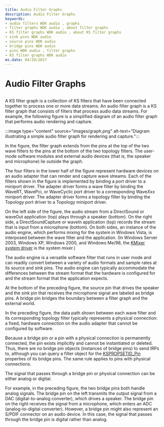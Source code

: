 ```yaml
---
title: Audio Filter Graphs
description: Audio Filter Graphs
keywords:
- audio filters WDK audio , graphs
- filter graphs WDK audio , about filter graphs
- KS filter graphs WDK audio , about KS filter graphs
- sink pins WDK audio
- source pins WDK audio
- bridge pins WDK audio
- pins WDK audio , filter graphs
- KS filter graphs WDK audio
ms.date: 04/20/2017
---
```


# Audio Filter Graphs


## <span id="audio_filter_graphs"></span><span id="AUDIO_FILTER_GRAPHS"></span>


A KS filter graph is a collection of KS filters that have been connected together to process one or more data streams. An audio filter graph is a KS filter graph that consists of filters that process audio data streams. For example, the following figure is a simplified diagram of an audio filter graph that performs audio rendering and capture.

:::image type="content" source="images/graph.png" alt-text="Diagram illustrating a simple audio filter graph for rendering and capture.":::

In the figure, the filter graph extends from the pins at the top of the two wave filters to the pins at the bottom of the two topology filters. The user-mode software modules and external audio devices (that is, the speaker and microphone) lie outside the graph.

The four filters in the lower half of the figure represent hardware devices on an audio adapter that can render and capture wave streams. Each of the filters shown in the figure is implemented by binding a port driver to a miniport driver. The adapter driver forms a wave filter by binding the WaveRT, WavePci, or WaveCyclic port driver to a corresponding Wave*Xxx* miniport driver. The adapter driver forms a topology filter by binding the Topology port driver to a Topology miniport driver.

On the left side of the figure, the audio stream from a DirectSound or waveOut application (top) plays through a speaker (bottom). On the right side, a DirectSoundCapture or waveIn application (top) records the stream that is input from a microphone (bottom). On both sides, an instance of the audio engine, which performs mixing for the system in Windows Vista, is interposed between the wave filter and the application. (In Windows Server 2003, Windows XP, Windows 2000, and Windows Me/98, the [KMixer system driver](kernel-mode-wdm-audio-components.md#kmixer_system_driver) is the system mixer.)

The audio engine is a versatile software filter that runs in user mode and can readily convert between a variety of audio formats and sample rates at its source and sink pins. The audio engine can typically accommodate the differences between the stream format that the hardware is configured for and the stream format that the application expects.

At the bottom of the preceding figure, the source pin that drives the speaker and the sink pin that receives the microphone signal are labeled as bridge pins. A bridge pin bridges the boundary between a filter graph and the external world.

In the preceding figure, the data path shown between each wave filter and its corresponding topology filter typically represents a physical connection: a fixed, hardware connection on the audio adapter that cannot be configured by software.

Because a bridge pin or a pin with a physical connection is permanently connected, the pin exists implicitly and cannot be instantiated or deleted. Thus, there are no bridge pin objects (instances of bridge pins) to send IRPs to, although you can query a filter object for the [KSPROPSETID\_Pin](../stream/kspropsetid-pin.md) properties of its bridge pins. The same rule applies to pins with physical connections.

The signal that passes through a bridge pin or physical connection can be either analog or digital.

For example, in the preceding figure, the two bridge pins both handle analog signals. The bridge pin on the left transmits the output signal from a DAC (digital-to-analog converter), which drives a speaker. The bridge pin on the right receives the signal from a microphone, which enters an ADC (analog-to-digital converter). However, a bridge pin might also represent an S/PDIF connector on an audio device. In this case, the signal that passes through the bridge pin is digital rather than analog.

 

